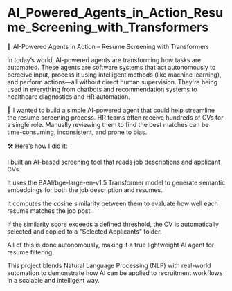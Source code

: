 # AI_Powered_Agents_in_Action_Resume_Screening_with_Transformers
🤖 AI-Powered Agents in Action – Resume Screening with Transformers

In today’s world, AI-powered agents are transforming how tasks are automated. These agents are software systems that act autonomously to perceive input, process it using intelligent methods (like machine learning), and perform actions—all without direct human supervision. They're being used in everything from chatbots and recommendation systems to healthcare diagnostics and HR automation.

🎯 I wanted to build a simple AI-powered agent that could help streamline the resume screening process. HR teams often receive hundreds of CVs for a single role. Manually reviewing them to find the best matches can be time-consuming, inconsistent, and prone to bias.

🛠️ Here’s how I did it:

I built an AI-based screening tool that reads job descriptions and applicant CVs.

It uses the BAAI/bge-large-en-v1.5 Transformer model to generate semantic embeddings for both the job description and resumes.

It computes the cosine similarity between them to evaluate how well each resume matches the job post.

If the similarity score exceeds a defined threshold, the CV is automatically selected and copied to a "Selected Applicants" folder.

All of this is done autonomously, making it a true lightweight AI agent for resume filtering.

This project blends Natural Language Processing (NLP) with real-world automation to demonstrate how AI can be applied to recruitment workflows in a scalable and intelligent way.
